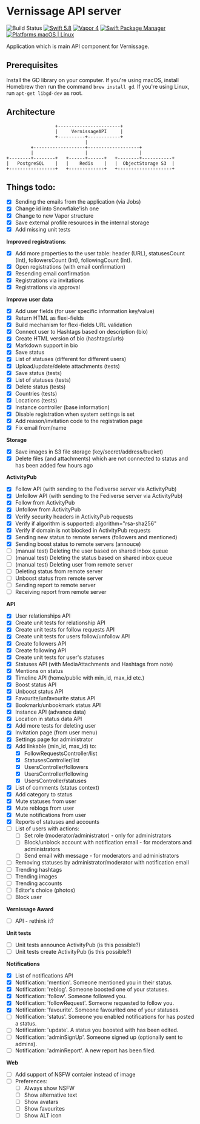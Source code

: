 # Vernissage API server

![Build Status](https://github.com/VernissageApp/VernissageServer/workflows/Build/badge.svg)
[![Swift 5.8](https://img.shields.io/badge/Swift-5.8-orange.svg?style=flat)](ttps://developer.apple.com/swift/)
[![Vapor 4](https://img.shields.io/badge/vapor-4.0-blue.svg?style=flat)](https://vapor.codes)
[![Swift Package Manager](https://img.shields.io/badge/SPM-compatible-4BC51D.svg?style=flat)](https://swift.org/package-manager/)
[![Platforms macOS | Linux](https://img.shields.io/badge/Platforms-macOS%20%7C%20Linux%20-lightgray.svg?style=flat)](https://developer.apple.com/swift/)

Application which is main API component for Vernissage.

## Prerequisites

Install the GD library on your computer. If you're using macOS, install Homebrew then run the command `brew install gd`.
If you're using Linux, run `apt-get libgd-dev` as root.

## Architecture

```
                  +-----------------------+
                  |     VernissageAPI     |
                  +----------+------------+
                             |
         +-------------------+-------------------+
         |                   |                   |
+--------+--------+   +------+------+   +--------+-----------+
|   PostgreSQL    |   |    Redis    |   |  ObjectStorage S3  |
+-----------------+   +-------------+   +--------------------+
```

## Things todo:

- [x] Sending the emails from the application (via Jobs)
- [x] Change id into Snowflake'ish one
- [x] Change to new Vapor structure
- [x] Save external profile resources in the internal storage
- [x] Add missing unit tests

**Improved registrations**:

- [x] Add more properties to the user table: header (URL), statusesCount (Int), followersCount (Int), followingCount (Int).
- [x] Open registrations (with email confirmation)
- [x] Resending email confirmation
- [x] Registrations via invitations
- [x] Registrations via approval

**Improve user data**

- [x] Add user fields (for user specific information key/value)
- [x] Return HTML as flexi-fields
- [x] Build mechanism for flexi-fields URL validation
- [x] Connect user to Hashtags based on description (bio)
- [x] Create HTML version of bio (hashtags/urls)
- [x] Markdown support in bio
- [x] Save status
- [x] List of statuses (different for different users)
- [x] Upload/update/delete attachments (tests)
- [x] Save status (tests)
- [x] List of statuses (tests)
- [x] Delete status (tests)
- [x] Countries (tests)
- [x] Locations (tests)
- [x] Instance controller (base information)
- [x] Disable registration when system settings is set
- [x] Add reason/invitation code to the registration page
- [x] Fix email from/name

**Storage**

- [x] Save images in S3 file storage (key/secret/address/bucket)
- [x] Delete files (and attachments) which are not connected to status and has been added few hours ago

**ActivityPub**

- [x] Follow API (with sending to the Fediverse server via ActivityPub)
- [x] Unfollow API (with sending to the Fediverse server via ActivityPub)
- [x] Follow from ActivityPub
- [x] Unfollow from ActivityPub
- [x] Verify security headers in ActivityPub requests
- [x] Verify if algorithm is supported: algorithm=\"rsa-sha256\"
- [x] Verify if domain is not blocked in ActivityPub requests 
- [x] Sending new status to remote servers (followers and mentioned)
- [x] Sending boost status to remote servers (annouce)
- [ ] (manual test) Deleting the user based on shared inbox queue
- [ ] (manual test) Deleting the status based on shared inbox queue
- [ ] (manual test) Deleting user from remote server
- [ ] Deleting status from remote server
- [ ] Unboost status from remote server
- [ ] Sending report to remote server
- [ ] Receiving report from remote server

**API**

- [x] User relationships API
- [x] Create unit tests for relationship API
- [x] Create unit tests for follow requests API
- [x] Create unit tests for users follow/unfollow API
- [x] Create followers API
- [x] Create following API
- [x] Create unit tests for user's statuses
- [x] Statuses API (with MediaAttachments and Hashtags from note)
- [x] Mentions on status
- [x] Timeline API (home/public with min_id, max_id etc.)
- [x] Boost status API
- [x] Unboost status API
- [x] Favourite/unfavourite status API
- [x] Bookmark/unbookmark status API
- [x] Instance API (advance data)
- [x] Location in status data API
- [x] Add more tests for deleting user
- [x] Invitation page (from user menu)
- [x] Settings page for administrator
- [x] Add linkable (min_id, max_id) to:
  - [x] FollowRequestsController/list
  - [x] StatusesController/list
  - [x] UsersController/followers
  - [x] UsersController/following
  - [x] UsersController/statuses
- [x] List of comments (status context)
- [x] Add category to status
- [x] Mute statuses from user
- [x] Mute reblogs from user
- [x] Mute notifications from user
- [x] Reports of statuses and accounts
- [ ] List of users with actions:
  - [ ] Set role (moderator/administrator) - only for administrators
  - [ ] Block/unblock account with notification email - for moderators and administrators
  - [ ] Send email with message - for moderators and administrators
- [ ] Removing statuses by administrator/moderator with notification email
- [ ] Trending hashtags
- [ ] Trending images
- [ ] Trending accounts
- [ ] Editor's choice (photos)
- [ ] Block user

**Vernissage Award**
- [ ] API - rethink it?

**Unit tests**

- [ ] Unit tests announce ActivityPub (is this possible?)
- [ ] Unit tests create ActivityPub (is this possible?)

**Notifications**

- [x] List of notifications API
- [x] Notification: 'mention'. Someone mentioned you in their status.
- [x] Notification: 'reblog'. Someone boosted one of your statuses.
- [x] Notification: 'follow'. Someone followed you.
- [x] Notification: 'followRequest'. Someone requested to follow you.
- [x] Notification: 'favourite'. Someone favourited one of your statuses.
- [ ] Notification: 'status'. Someone you enabled notifications for has posted a status.
- [ ] Notification: 'update'. A status you boosted with has been edited.
- [ ] Notification: 'adminSignUp'. Someone signed up (optionally sent to admins).
- [ ] Notification: 'adminReport'. A new report has been filed.

**Web**

- [ ] Add support of NSFW contaier instead of image
- [ ] Preferences:
  - [ ] Always show NSFW 
  - [ ] Show alternative text
  - [ ] Show avatars
  - [ ] Show favourites
  - [ ] Show ALT icon
